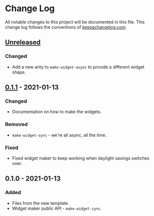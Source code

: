 # Change Log
All notable changes to this project will be documented in this file. This change log follows the conventions of [keepachangelog.com](http://keepachangelog.com/).

## [Unreleased]
### Changed
- Add a new arity to `make-widget-async` to provide a different widget shape.

## [0.1.1] - 2021-01-13
### Changed
- Documentation on how to make the widgets.

### Removed
- `make-widget-sync` - we're all async, all the time.

### Fixed
- Fixed widget maker to keep working when daylight savings switches over.

## 0.1.0 - 2021-01-13
### Added
- Files from the new template.
- Widget maker public API - `make-widget-sync`.

[Unreleased]: https://github.com/your-name/szyfr/compare/0.1.1...HEAD
[0.1.1]: https://github.com/your-name/szyfr/compare/0.1.0...0.1.1
